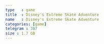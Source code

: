 ```yaml
---
type   : game
title  : Disney's Extreme Skate Adventure
name   : Disney's Extreme Skate Adventure
categories: [game]
telegram : 387
size : 1.7 GB
---
```



